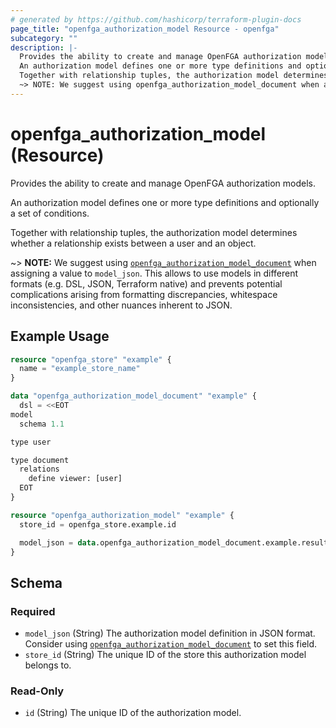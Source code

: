 ```yaml
---
# generated by https://github.com/hashicorp/terraform-plugin-docs
page_title: "openfga_authorization_model Resource - openfga"
subcategory: ""
description: |-
  Provides the ability to create and manage OpenFGA authorization models.
  An authorization model defines one or more type definitions and optionally a set of conditions.
  Together with relationship tuples, the authorization model determines whether a relationship exists between a user and an object.
  ~> NOTE: We suggest using openfga_authorization_model_document when assigning a value to model_json. This allows to use models in different formats (e.g. DSL, JSON, Terraform native) and prevents potential complications arising from formatting discrepancies, whitespace inconsistencies, and other nuances inherent to JSON.
---
```


# openfga_authorization_model (Resource)

Provides the ability to create and manage OpenFGA authorization models.

An authorization model defines one or more type definitions and optionally a set of conditions.

Together with relationship tuples, the authorization model determines whether a relationship exists between a user and an object.

~> **NOTE:** We suggest using [`openfga_authorization_model_document`](/docs/data-sources/authorization_model_document.html) when assigning a value to `model_json`. This allows to use models in different formats (e.g. DSL, JSON, Terraform native) and prevents potential complications arising from formatting discrepancies, whitespace inconsistencies, and other nuances inherent to JSON.

## Example Usage

```terraform
resource "openfga_store" "example" {
  name = "example_store_name"
}

data "openfga_authorization_model_document" "example" {
  dsl = <<EOT
model
  schema 1.1

type user

type document
  relations
    define viewer: [user]
  EOT
}

resource "openfga_authorization_model" "example" {
  store_id = openfga_store.example.id

  model_json = data.openfga_authorization_model_document.example.result
}
```

<!-- schema generated by tfplugindocs -->
## Schema

### Required

- `model_json` (String) The authorization model definition in JSON format. Consider using [`openfga_authorization_model_document`](/docs/data-sources/authorization_model_document.html) to set this field.
- `store_id` (String) The unique ID of the store this authorization model belongs to.

### Read-Only

- `id` (String) The unique ID of the authorization model.
